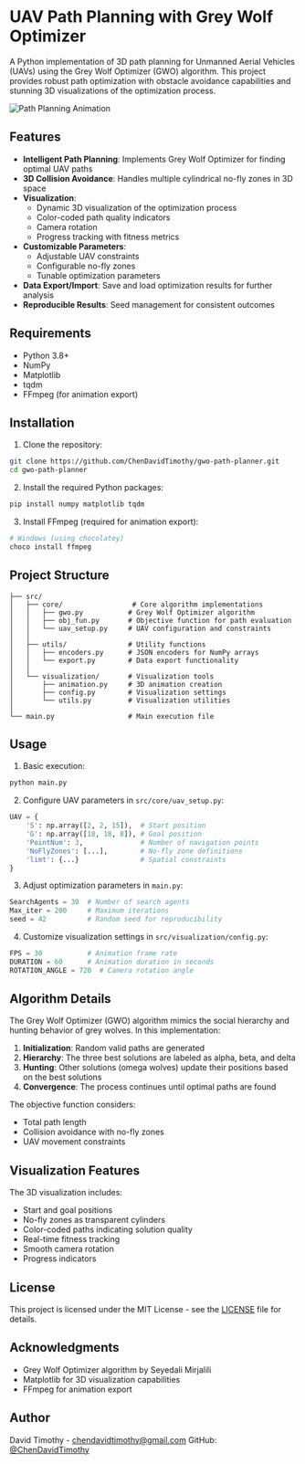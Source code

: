 # UAV Path Planning with Grey Wolf Optimizer

A Python implementation of 3D path planning for Unmanned Aerial Vehicles (UAVs) using the Grey Wolf Optimizer (GWO) algorithm. This project provides robust path optimization with obstacle avoidance capabilities and stunning 3D visualizations of the optimization process.

![Path Planning Animation](path_animation.gif)

## Features

- **Intelligent Path Planning**: Implements Grey Wolf Optimizer for finding optimal UAV paths
- **3D Collision Avoidance**: Handles multiple cylindrical no-fly zones in 3D space
- **Visualization**: 
  - Dynamic 3D visualization of the optimization process
  - Color-coded path quality indicators
  - Camera rotation
  - Progress tracking with fitness metrics
- **Customizable Parameters**:
  - Adjustable UAV constraints
  - Configurable no-fly zones
  - Tunable optimization parameters
- **Data Export/Import**: Save and load optimization results for further analysis
- **Reproducible Results**: Seed management for consistent outcomes

## Requirements

- Python 3.8+
- NumPy
- Matplotlib
- tqdm
- FFmpeg (for animation export)

## Installation

1. Clone the repository:
```bash
git clone https://github.com/ChenDavidTimothy/gwo-path-planner.git
cd gwo-path-planner
```

2. Install the required Python packages:
```bash
pip install numpy matplotlib tqdm
```

3. Install FFmpeg (required for animation export):
```bash
# Windows (using chocolatey)
choco install ffmpeg
```

## Project Structure

```
├── src/
│   ├── core/                 # Core algorithm implementations
│   │   ├── gwo.py           # Grey Wolf Optimizer algorithm
│   │   ├── obj_fun.py       # Objective function for path evaluation
│   │   └── uav_setup.py     # UAV configuration and constraints
│   │
│   ├── utils/               # Utility functions
│   │   ├── encoders.py      # JSON encoders for NumPy arrays
│   │   └── export.py        # Data export functionality
│   │
│   └── visualization/       # Visualization tools
│       ├── animation.py     # 3D animation creation
│       ├── config.py        # Visualization settings
│       └── utils.py         # Visualization utilities
│
└── main.py                  # Main execution file
```

## Usage

1. Basic execution:
```python
python main.py
```

2. Configure UAV parameters in `src/core/uav_setup.py`:
```python
UAV = {
    'S': np.array([2, 2, 15]),  # Start position
    'G': np.array([18, 18, 8]), # Goal position
    'PointNum': 3,              # Number of navigation points
    'NoFlyZones': [...],        # No-fly zone definitions
    'limt': {...}               # Spatial constraints
}
```

3. Adjust optimization parameters in `main.py`:
```python
SearchAgents = 30  # Number of search agents
Max_iter = 200     # Maximum iterations
seed = 42          # Random seed for reproducibility
```

4. Customize visualization settings in `src/visualization/config.py`:
```python
FPS = 30           # Animation frame rate
DURATION = 60      # Animation duration in seconds
ROTATION_ANGLE = 720  # Camera rotation angle
```

## Algorithm Details

The Grey Wolf Optimizer (GWO) algorithm mimics the social hierarchy and hunting behavior of grey wolves. In this implementation:

1. **Initialization**: Random valid paths are generated
2. **Hierarchy**: The three best solutions are labeled as alpha, beta, and delta
3. **Hunting**: Other solutions (omega wolves) update their positions based on the best solutions
4. **Convergence**: The process continues until optimal paths are found

The objective function considers:
- Total path length
- Collision avoidance with no-fly zones
- UAV movement constraints

## Visualization Features

The 3D visualization includes:
- Start and goal positions
- No-fly zones as transparent cylinders
- Color-coded paths indicating solution quality
- Real-time fitness tracking
- Smooth camera rotation
- Progress indicators

## License

This project is licensed under the MIT License - see the [LICENSE](LICENSE) file for details.

## Acknowledgments

- Grey Wolf Optimizer algorithm by Seyedali Mirjalili
- Matplotlib for 3D visualization capabilities
- FFmpeg for animation export

## Author

David Timothy - chendavidtimothy@gmail.com
GitHub: [@ChenDavidTimothy](https://github.com/ChenDavidTimothy)
